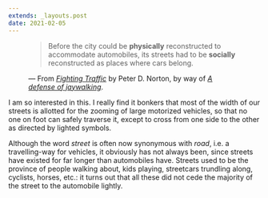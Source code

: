 ```yaml
---
extends: _layouts.post
date: 2021-02-05
---
```


<figure>
<blockquote>
Before the city could be <strong>physically</strong> reconstructed to accommodate automobiles,
its streets had to be <strong>socially</strong> reconstructed as places where cars
belong.
</blockquote>
<figcaption class="smaller">
— From <a href="https://www.librarything.com/work/5176138/book/188390140" title="Fighting Traffic: The Dawn of the Motor Age in the American City, by Peter D. Norton"
  ><cite>Fighting Traffic</cite></a> by Peter D. Norton, by way of <a
  href="https://slate.com/human-interest/2009/11/a-defense-of-jaywalking.html"
  title="In defense of jaywalking, by Tom Vanderbilt | Slate"><cite>A defense of jaywalking</cite></a>.
</figcaption>
</figure>
<!-- FOLD -->

I am so interested in this. I really find it bonkers that most of the
width of our streets is allotted for the zooming of large motorized
vehicles, so that no one on foot can safely traverse it, except to cross
from one side to the other as directed by lighted symbols.

Although the word <i>street</i> is often now synonymous with
<i>road</i>, i.e. a travelling-way for vehicles, it obviously has not
always been, since streets have existed for far longer than automobiles
have. Streets used to be the province of people walking about, kids
playing, streetcars trundling along, cyclists, horses, etc.: it turns
out that all these did not cede the majority of the street to the
automobile lightly.

